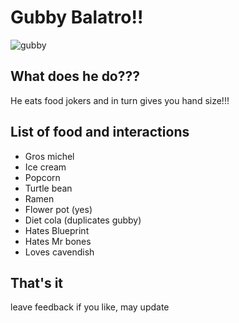 # Gubby Balatro!!
![gubby](https://github.com/user-attachments/assets/b267b501-f86c-44e3-9da4-e6eb9ea0cbda)
## What does he do???
He eats food jokers and in turn gives you hand size!!!
## List of food and interactions
* Gros michel
* Ice cream
* Popcorn
* Turtle bean
* Ramen
* Flower pot (yes)
* Diet cola (duplicates gubby)
* Hates Blueprint
* Hates Mr bones
* Loves cavendish
## That's it
leave feedback if you like, may update

